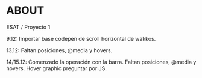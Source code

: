 # ABOUT
ESAT / Proyecto 1

9.12: Importar base codepen de scroll horizontal de wakkos.

13.12: Faltan posiciones, @media y hovers.

14/15.12: Comenzado la operación con la barra. Faltan posiciones, @media y hovers. Hover graphic preguntar por JS.
